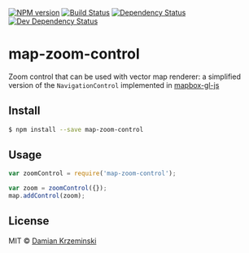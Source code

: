 [![NPM version][npm-image]][npm-url]
[![Build Status][travis-image]][travis-url]
[![Dependency Status][deps-image]][deps-url]
[![Dev Dependency Status][deps-dev-image]][deps-dev-url]

# map-zoom-control

Zoom control that can be used with vector map renderer: a simplified version of the `NavigationControl` implemented in [mapbox-gl-js]

## Install

```sh
$ npm install --save map-zoom-control
```

## Usage

```js
var zoomControl = require('map-zoom-control');

var zoom = zoomControl({});
map.addControl(zoom);
```

## License

MIT © [Damian Krzeminski](https://pirxpilot.me)

[npm-image]: https://img.shields.io/npm/v/map-zoom-control.svg
[npm-url]: https://npmjs.org/package/map-zoom-control

[travis-url]: https://travis-ci.com/furkot/map-zoom-control
[travis-image]: https://img.shields.io/travis/com/furkot/map-zoom-control.svg

[deps-image]: https://img.shields.io/david/furkot/map-zoom-control.svg
[deps-url]: https://david-dm.org/furkot/map-zoom-control

[deps-dev-image]: https://img.shields.io/david/dev/furkot/map-zoom-control.svg
[deps-dev-url]: https://david-dm.org/furkot/map-zoom-control?type=dev

[mapbox-gl-js]: https://github.com/mapbox/mapbox-gl-js
